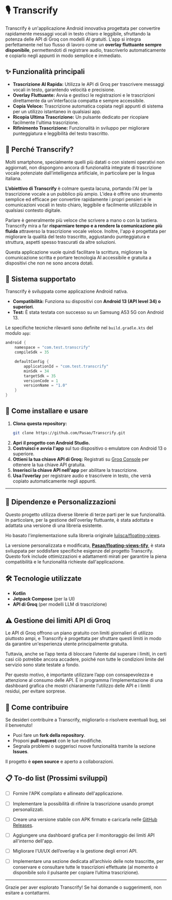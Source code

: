 # 🎙️ Transcrify

Transcrify è un'applicazione Android innovativa progettata per convertire rapidamente messaggi vocali in testo chiaro e leggibile, sfruttando la potenza delle API di Groq con modelli AI gratuiti. L'app si integra perfettamente nel tuo flusso di lavoro come un **overlay fluttuante sempre disponibile**, permettendoti di registrare audio, trascriverlo automaticamente e copiarlo negli appunti in modo semplice e immediato.


## ✨ Funzionalità principali

*   **Trascrizione AI Rapida:** Utilizza le API di Groq per trascrivere messaggi vocali in testo, garantendo velocità e precisione.
*   **Overlay Fluttuante:** Avvia e gestisci le registrazioni e le trascrizioni direttamente da un'interfaccia compatta e sempre accessibile.
*   **Copia Veloce:** Trascrizione automatica copiata negli appunti di sistema per un utilizzo istantaneo in qualsiasi app.
*   **Ricopia Ultima Trascrizione:** Un pulsante dedicato per ricopiare facilmente l'ultima trascrizione.
*   **Rifinimento Trascrizione:** Funzionalità in sviluppo per migliorare punteggiatura e leggibilità del testo trascritto.



## 🎯 Perché Transcrify?

Molti smartphone, specialmente quelli più datati o con sistemi operativi non aggiornati, non dispongono ancora di funzionalità integrate di trascrizione vocale potenziate dall’intelligenza artificiale, in particolare per la lingua italiana.

**L’obiettivo di Transcrify** è colmare questa lacuna, portando l'AI per la trascrizione vocale a un pubblico più ampio. L'idea è offrire uno strumento semplice ed efficace per convertire rapidamente i propri pensieri e le comunicazioni vocali in testo chiaro, leggibile e facilmente utilizzabile in qualsiasi contesto digitale.

Parlare è generalmente più veloce che scrivere a mano o con la tastiera. Transcrify mira a far **risparmiare tempo e a rendere la comunicazione più fluida** attraverso la trascrizione vocale veloce. Inoltre, l'app è progettata per migliorare la qualità del testo trascritto, aggiustando punteggiatura e struttura, aspetti spesso trascurati da altre soluzioni.

Questa applicazione vuole quindi facilitare la scrittura, migliorare la comunicazione scritta e portare tecnologia AI accessibile e gratuita a dispositivi che non ne sono ancora dotati.


## 📱 Sistema supportato

Transcrify è sviluppata come applicazione Android nativa.

*   **Compatibilità:** Funziona su dispositivi con **Android 13 (API level 34) o superiori**.
*   **Test:** È stata testata con successo su un Samsung A53 5G con Android 13.

Le specifiche tecniche rilevanti sono definite nel `build.gradle.kts` del modulo `app`:

```gradle
android {
    namespace = "com.test.transcrify"
    compileSdk = 35

    defaultConfig {
        applicationId = "com.test.transcrify"
        minSdk = 34
        targetSdk = 35
        versionCode = 1
        versionName = "1.0"
    }
}
```

## 🚀 Come installare e usare

1.  **Clona questa repository:**
    ```bash
    git clone https://github.com/Pasao/Transcrify.git
    ```
2.  **Apri il progetto con Android Studio.**
3.  **Costruisci e avvia l'app** sul tuo dispositivo o emulatore con Android 13 o superiore.
4.  **Ottieni la tua chiave API di Groq:** Registrati su [Groq Console](https://console.groq.com/keys) per ottenere la tua chiave API gratuita.
5.  **Inserisci la chiave API nell'app** per abilitare la trascrizione.
6.  **Usa l’overlay** per registrare audio e trascrivere in testo, che verrà copiato automaticamente negli appunti.

---


## 🧩 Dipendenze e Personalizzazioni

Questo progetto utilizza diverse librerie di terze parti per le sue funzionalità. In particolare, per la gestione dell'overlay fluttuante, è stata adottata e adattata una versione di una libreria esistente.

Ho basato l'implementazione sulla libreria originale [luiisca/floating-views](https://github.com/luiisca/floating-views).

La versione personalizzata e modificata, **[Pasao/floating-views-tify](https://github.com/Pasao/floating-views-tify)**, è stata sviluppata per soddisfare specifiche esigenze del progetto Transcrify. Questo fork include ottimizzazioni e adattamenti mirati per garantire la piena compatibilità e le funzionalità richieste dall'applicazione.

## 🛠️ Tecnologie utilizzate

*   **Kotlin**
*   **Jetpack Compose** (per la UI)
*   **API di Groq** (per modelli LLM di trascrizione)


## ⚠️ Gestione dei limiti API di Groq

Le API di Groq offrono un piano gratuito con limiti giornalieri di utilizzo piuttosto ampi, e Transcrify è progettata per sfruttare questi limiti in modo da garantire un'esperienza utente principalmente gratuita.

Tuttavia, anche se l’app tenta di bloccare l’utente dal superare i limiti, in certi casi ciò potrebbe ancora accadere, poiché non tutte le condizioni limite del servizio sono state testate a fondo.

Per questo motivo, è importante utilizzare l’app con consapevolezza e attenzione al consumo delle API. È in programma l’implementazione di una dashboard grafica che mostri chiaramente l’utilizzo delle API e i limiti residui, per evitare sorprese.



## 🤝 Come contribuire

Se desideri contribuire a Transcrify, migliorarlo o risolvere eventuali bug, sei il benvenuto!

*   Puoi fare un **fork della repository**.
*   Proponi **pull request** con le tue modifiche.
*   Segnala problemi o suggerisci nuove funzionalità tramite la sezione **Issues**.

Il progetto è **open source** e aperto a collaborazioni.



## 📋 To-do list (Prossimi sviluppi)
*   [ ] Fornire l'APK compilato e allineato dell'applicazione.
*   [ ] Implementare la possibilità di rifinire la trascrizione usando prompt personalizzati.
*   [ ] Creare una versione stabile con APK firmato e caricarla nelle [GitHub Releases](https://github.com/Pasao/transcrify_clean_final/releases).
*   [ ] Aggiungere una dashboard grafica per il monitoraggio dei limiti API all'interno dell'app.
*   [ ] Migliorare l’UI/UX dell’overlay e la gestione degli errori API.
*   [ ] Implementare una sezione dedicata all’archivio delle note trascritte, per conservare e consultare tutte le trascrizioni effettuate (al momento è disponibile solo il pulsante per copiare l’ultima trascrizione).



---

Grazie per aver esplorato Transcrify! Se hai domande o suggerimenti, non esitare a contattarmi.
